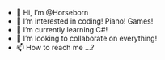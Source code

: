 - 👋 Hi, I’m @Horseborn
- 👀 I’m interested in coding! Piano! Games!
- 🌱 I’m currently learning C#!
- 💞️ I’m looking to collaborate on everything!
- 📫 How to reach me ...?

<!---
Horseborn/Horseborn is a ✨ special ✨ repository because its `README.md` (this file) appears on your GitHub profile.
You can click the Preview link to take a look at your changes.
--->
